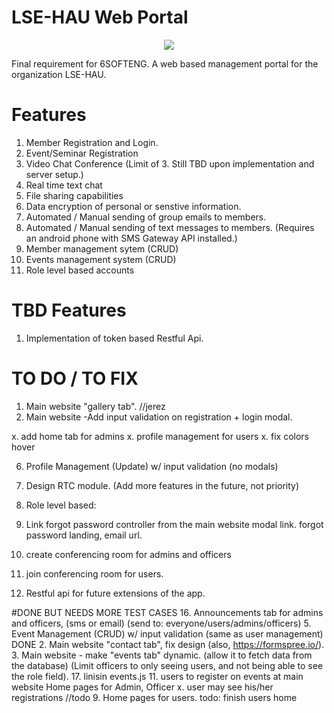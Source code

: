 LSE-HAU Web Portal
=======
<p align="center"><img src="http://i.imgur.com/6YknGdj.png"></p>
Final requirement for 6SOFTENG. A web based management portal for the organization LSE-HAU.

# Features
1. Member Registration and Login.
2. Event/Seminar Registration
3. Video Chat Conference (Limit of 3. Still TBD upon implementation and server setup.)
4. Real time text chat
5. File sharing capabilities
6. Data encryption of personal or senstive information.
7. Automated / Manual sending of group emails to members.
8. Automated / Manual sending of text messages to members. (Requires an android phone with SMS Gateway API installed.)
9. Member management sytem (CRUD)
10. Events management system (CRUD)
10. Role level based accounts

# TBD Features
1. Implementation of token based Restful Api.

# TO DO / TO FIX
1. Main website "gallery tab". //jerez
4. Main website -Add input validation on registration + login modal.

x. add home tab for admins
x. profile management for users
x. fix colors hover

6. Profile Management (Update) w/ input validation (no modals)

7. Design RTC module. (Add more features in the future, not priority)
8. Role level based: 

10. Link forgot password controller from the main website modal link.
forgot password landing, email url.

13. create conferencing room for admins and officers
14. join conferencing room for users.
15. Restful api for future extensions of the app.


#DONE BUT NEEDS MORE TEST CASES
16. Announcements tab for admins and officers, (sms or email) (send to: everyone/users/admins/officers)
5. Event Management (CRUD) w/ input validation (same as user management) DONE
2. Main website "contact tab", fix design (also, https://formspree.io/).
3. Main website - make "events tab" dynamic. (allow it to fetch data from the database)
(Limit officers to only seeing users, and not being able to see the role field).
17. linisin events.js
11. users to register on events at main website
Home pages for Admin, Officer
x. user may see his/her registrations //todo
9. Home pages for users.
todo: finish users home